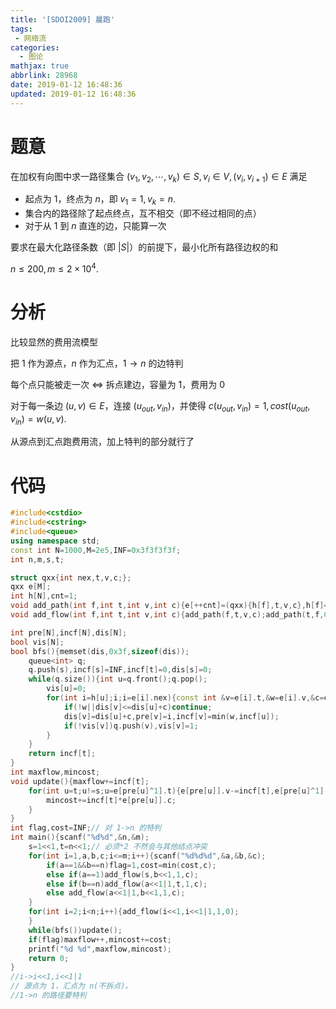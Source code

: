 ```yaml
---
title: '[SDOI2009] 晨跑'
tags:
 - 网络流
categories:
  - 图论
mathjax: true
abbrlink: 28968
date: 2019-01-12 16:48:36
updated: 2019-01-12 16:48:36
---
```


# 题意

在加权有向图中求一路径集合 $(v_1,v_2,\cdots,v_k)\in S,v_i\in V,(v_i,v_{i+1})\in E$ 满足

- 起点为 $1$，终点为 $n$，即 $v_1=1,v_k=n$.
- 集合内的路径除了起点终点，互不相交（即不经过相同的点）
- 对于从 $1$ 到 $n$ 直连的边，只能算一次

要求在最大化路径条数（即 $|S|$）的前提下，最小化所有路径边权的和

$n\leq 200,m\leq 2\times 10^4$.

<!--more-->

# 分析

比较显然的费用流模型

把 $1$ 作为源点，$n$ 作为汇点，$1\rightarrow n$ 的边特判

每个点只能被走一次 $\Leftrightarrow$ 拆点建边，容量为 1，费用为 0

对于每一条边 $(u,v)\in E$，连接 $(u_{out},v_{in})$，并使得 $c(u_{out},v_{in})=1,cost(u_{out},v_{in})=w(u,v)$.

从源点到汇点跑费用流，加上特判的部分就行了

# 代码

```cpp
#include<cstdio>
#include<cstring>
#include<queue>
using namespace std;
const int N=1000,M=2e5,INF=0x3f3f3f3f;
int n,m,s,t;

struct qxx{int nex,t,v,c;};
qxx e[M];
int h[N],cnt=1;
void add_path(int f,int t,int v,int c){e[++cnt]=(qxx){h[f],t,v,c},h[f]=cnt;}
void add_flow(int f,int t,int v,int c){add_path(f,t,v,c);add_path(t,f,0,-c);}

int pre[N],incf[N],dis[N];
bool vis[N];
bool bfs(){memset(dis,0x3f,sizeof(dis));
	queue<int> q;
	q.push(s),incf[s]=INF,incf[t]=0,dis[s]=0;
	while(q.size()){int u=q.front();q.pop();
		vis[u]=0;
		for(int i=h[u];i;i=e[i].nex){const int &v=e[i].t,&w=e[i].v,&c=e[i].c;
			if(!w||dis[v]<=dis[u]+c)continue;
			dis[v]=dis[u]+c,pre[v]=i,incf[v]=min(w,incf[u]);
			if(!vis[v])q.push(v),vis[v]=1;
		}
	}
	return incf[t];
}
int maxflow,mincost;
void update(){maxflow+=incf[t];
	for(int u=t;u!=s;u=e[pre[u]^1].t){e[pre[u]].v-=incf[t],e[pre[u]^1].v+=incf[t];
		mincost+=incf[t]*e[pre[u]].c;
	}
}
int flag,cost=INF;// 对 1->n 的特判
int main(){scanf("%d%d",&n,&m);
	s=1<<1,t=n<<1;// 必须*2 不然会与其他结点冲突
	for(int i=1,a,b,c;i<=m;i++){scanf("%d%d%d",&a,&b,&c);
		if(a==1&&b==n)flag=1,cost=min(cost,c);
		else if(a==1)add_flow(s,b<<1,1,c);
		else if(b==n)add_flow(a<<1|1,t,1,c);
		else add_flow(a<<1|1,b<<1,1,c);
	}
	for(int i=2;i<n;i++){add_flow(i<<1,i<<1|1,1,0);
	}
	while(bfs())update();
	if(flag)maxflow++,mincost+=cost;
	printf("%d %d",maxflow,mincost);
	return 0;
}
//i->i<<1,i<<1|1
// 源点为 1，汇点为 n(不拆点)。
//1->n 的路径要特判
```

